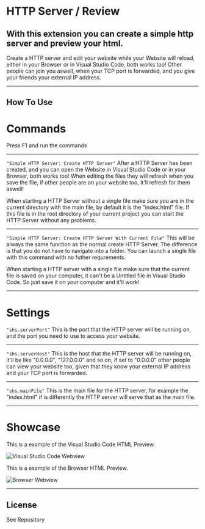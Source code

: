 

# HTTP Server / Review

## With this extension you can create a simple http server and preview your html.

Create a HTTP server and edit your website while your Website will reload, either in your Browser or in Visual Studio Code, both works too!
Other people can join you aswell, when your TCP port is forwarded, and you give your friends your external IP address.

***

## How To Use

# Commands

Press F1 and run the commands

------

`"Simple HTTP Server: Create HTTP Server"`
After a HTTP Server has been created, and you can open the Website in Visual Studio Code or in your Browser, both works too!
When editing the files they will refresh when you save the file, if other people are on your website too, it'll refresh for them aswell!

When starting a HTTP Server without a single file make sure you are in the current directory with the main file, by default it is the "index.html" file.
If this file is in the root directory of your current project you can start the HTTP Server without any problems.

------

`"Simple HTTP Server: Create HTTP Server With Current File"`
This will be always the same function as the normal create HTTP Server. The difference is that you do not have to navigate into a folder.
You can launch a single file with this command with no futher requrements.

When starting a HTTP server with a single file make sure that the current file is saved on your computer, it can't be a Untitled file in Visual Studio Code.
So just save it on your computer and it'll work!

***

# Settings

`"shs.serverPort"` This is the port that the HTTP server will be running on, and the port you need to use to access your website.

------

`"shs.serverHost"` This is the host that the HTTP server will be running on, it'll be like "0.0.0.0", "127.0.0.0" and so on, if set to "0.0.0.0" other people can view your website too, given that they know your external IP address and your TCP port is forwarded.

------

`"shs.mainFile"` This is the main file for the HTTP server, for example the "index.html" if is differently the HTTP server will serve that as the main file.

***

# Showcase

This is a example of the Visual Studio Code HTML Preview.

![Visual Studio Code Webview](https://i.imgur.com/63Z7gkn.gif)

This is a example of the Browser HTML Preview.

![Browser Webview](https://i.imgur.com/dKUWYI8.gif)

***

## License

See Repository
